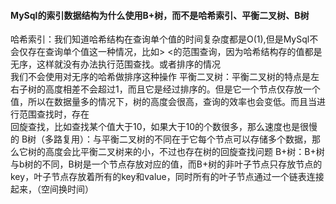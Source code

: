 #### MySql的索引数据结构为什么使用B+树，而不是哈希索引、平衡二叉树、B树
哈希索引：我们知道哈希结构在查询单个值的时间复杂度都是O(1),但是MySql不会仅存在查询单个值这一种情况，比如> <的范围查询，因为哈希结构存的值都是无序，这样就没有办法执行范围查找。或者排序的情况  
我们不会使用对无序的哈希做排序这种操作
平衡二叉树：平衡二叉树的特点是左右子树的高度相差不会超过1，而且它是经过排序的。但是它一个节点仅存放一个值，所以在数据量多的情况下，树的高度会很高，查询的效率也会变低。而且当进行范围查找时，存在  
回旋查找，比如查找某个值大于10，如果大于10的个数很多，那么速度也是很慢的
B树（多路复用）：与平衡二叉树的不同在于它每个节点可以存储多个数据，那么它树的高度会比平衡二叉树来的小，不过也存在树的回旋查找问题
B+树：B+树与b树的不同，B树是一个节点存放对应的值，而B+树的非叶子节点只存放节点的key，叶子节点存放着所有的key和value，同时所有的叶子节点通过一个链表连接起来，（空间换时间）
